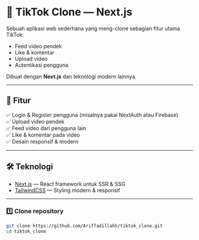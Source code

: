 # 🎥 TikTok Clone — Next.js

Sebuah aplikasi web sederhana yang meng-clone sebagian fitur utama TikTok:  
- Feed video pendek  
- Like & komentar  
- Upload video  
- Autentikasi pengguna

Dibuat dengan **Next.js** dan teknologi modern lainnya.

---

## 🎯 Fitur

✅ Login & Register pengguna (misalnya pakai NextAuth atau Firebase)  
✅ Upload video pendek  
✅ Feed video dari pengguna lain  
✅ Like & komentar pada video  
✅ Desain responsif & modern

---

## 🛠️ Teknologi

- [Next.js](https://nextjs.org/) — React framework untuk SSR & SSG
- [TailwindCSS](https://tailwindcss.com/) — Styling modern & responsif

---

### 1️⃣ Clone repository
```bash
git clone https://github.com/Ariffadillahh/tiktok_clone.git
cd tiktok_clone
